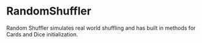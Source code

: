 # RandomShuffler
Random Shuffler simulates real world shuffling and has built in methods for Cards and Dice initialization. 
